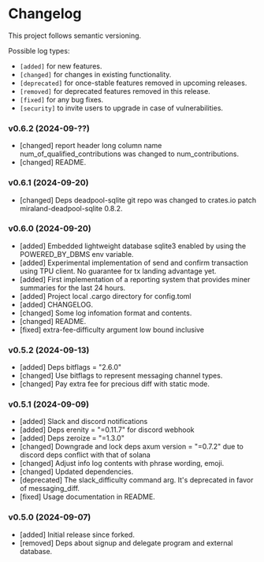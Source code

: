 # Changelog

This project follows semantic versioning.

Possible log types:

-   `[added]` for new features.
-   `[changed]` for changes in existing functionality.
-   `[deprecated]` for once-stable features removed in upcoming releases.
-   `[removed]` for deprecated features removed in this release.
-   `[fixed]` for any bug fixes.
-   `[security]` to invite users to upgrade in case of vulnerabilities.

### v0.6.2 (2024-09-??)

-   [changed] report header long column name num_of_qualified_contributions was changed to num_contributions.
-   [changed] README.

### v0.6.1 (2024-09-20)

-   [changed] Deps deadpool-sqlite git repo was changed to crates.io patch miraland-deadpool-sqlite 0.8.2.

### v0.6.0 (2024-09-20)

-   [added] Embedded lightweight database sqlite3 enabled by using the POWERED_BY_DBMS env variable.
-   [added] Experimental implementation of send and confirm transaction using TPU client. No guarantee for tx landing advantage yet.
-   [added] First implementation of a reporting system that provides miner summaries for the last 24 hours.
-   [added] Project local .cargo directory for config.toml
-   [added] CHANGELOG.
-   [changed] Some log infomation format and contents.
-   [changed] README.
-   [fixed] extra-fee-difficulty argument low bound inclusive

### v0.5.2 (2024-09-13)

-   [added] Deps bitflags = "2.6.0"
-   [changed] Use bitflags to represent messaging channel types.
-   [changed] Pay extra fee for precious diff with static mode.

### v0.5.1 (2024-09-09)

-   [added] Slack and discord notifications
-   [added] Deps erenity = "=0.11.7" for discord webhook
-   [added] Deps zeroize = "=1.3.0"
-   [changed] Downgrade and lock deps axum version = "=0.7.2" due to discord deps conflict with that of solana
-   [changed] Adjust info log contents with phrase wording, emoji.
-   [changed] Updated dependencies.
-   [deprecated] The slack_difficulty command arg. It's deprecated in favor of messaging_diff.
-   [fixed] Usage documentation in README.

### v0.5.0 (2024-09-07)

-   [added] Initial release since forked.
-   [removed] Deps about signup and delegate program and external database.
